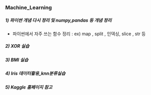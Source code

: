 ### Machine_Learning

##### 1) 파이썬 개념 다시 정리 및 numpy,pandas 등 개념 정리
- 파이썬에서 자주 쓰는 함수 정리 : ex) map , split , 인덱싱, slice , str 등
##### 2) XOR 실습

##### 3) BMI 실습

##### 4) Iris 데이터활용_knn분류실습

##### 5) Kaggle 홈페이지 참고
